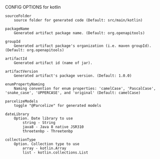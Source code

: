 
CONFIG OPTIONS for kotlin

	sourceFolder
	    source folder for generated code (Default: src/main/kotlin)

	packageName
	    Generated artifact package name. (Default: org.openapitools)

	groupId
	    Generated artifact package's organization (i.e. maven groupId). (Default: org.openapitools)

	artifactId
	    Generated artifact id (name of jar).

	artifactVersion
	    Generated artifact's package version. (Default: 1.0.0)

	enumPropertyNaming
	    Naming convention for enum properties: 'camelCase', 'PascalCase', 'snake_case', 'UPPERCASE', and 'original' (Default: camelCase)

	parcelizeModels
	    toggle "@Parcelize" for generated models

	dateLibrary
	    Option. Date library to use
	        string - String
	        java8 - Java 8 native JSR310
	        threetenbp - Threetenbp

	collectionType
	    Option. Collection type to use
	        array - kotlin.Array
	        list - kotlin.collections.List


